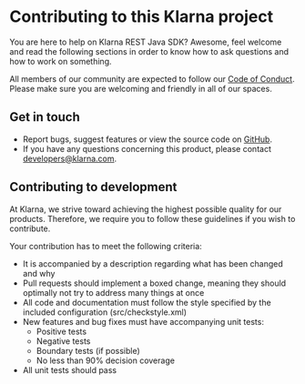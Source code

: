 # Contributing to this Klarna project

You are here to help on Klarna REST Java SDK? Awesome, feel welcome and read the following sections in order to know how to ask questions and how to work on something.

All members of our community are expected to follow our [Code of Conduct](CODE_OF_CONDUCT.md). Please make sure you are welcoming and friendly in all of our spaces.

## Get in touch

* Report bugs, suggest features or view the source code on [GitHub](https://github.com/klarna/kco_rest_java/issues).
* If you have any questions concerning this product, please contact developers@klarna.com.

## Contributing to development

At Klarna, we strive toward achieving the highest possible quality for our
products. Therefore, we require you to follow these guidelines if you wish
to contribute.

Your contribution has to meet the following criteria:

* It is accompanied by a description regarding what has been changed and why
* Pull requests should implement a boxed change, meaning they should optimally not try to address many things at once
* All code and documentation must follow the style specified by
  the included configuration (src/checkstyle.xml)
* New features and bug fixes must have accompanying unit tests:
  * Positive tests
  * Negative tests
  * Boundary tests (if possible)
  * No less than 90% decision coverage
* All unit tests should pass